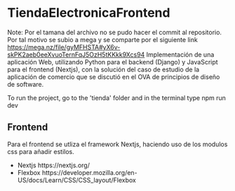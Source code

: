 # TiendaElectronicaFrontend
Note: Por el tamana del archivo no se pudo hacer el commit al repositorio. Por tal motivo se subio a mega y se comparte por el siguiente link https://mega.nz/file/gyMFHSTA#yX6v-skPK2aeb0eeXvuoTernFqJ5OzH5tKKkk9Xcs94
Implementación de  una aplicación Web, utilizando Python para el backend (Django) y JavaScript para el frontend (Nextjs), con la solución del caso de estudio de la aplicación de comercio que se discutió en el OVA de principios de diseño de software.

To run the project, go to the 'tienda' folder and in the terminal type npm run dev 

## Frontend
Para el frontend se utliza el framework Nextjs, haciendo uso de los modulos css para añadir estilos.
<ul>
  <li><span>Nextjs</span> https://nextjs.org/</li>
  <li><span>Flexbox</span> https://developer.mozilla.org/en-US/docs/Learn/CSS/CSS_layout/Flexbox </li>
</ul>
